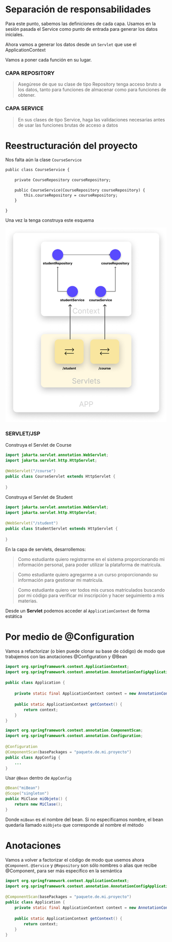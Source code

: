 # Separación de responsabilidades

Para este punto, sabemos las definiciones de cada capa. Usamos en la sesión pasada el Service como punto de entrada para generar los datos iniciales.



Ahora vamos a generar los datos desde un `Servlet` que use el ApplicationContext

Vamos a poner cada función en su lugar.


### CAPA REPOSITORY
> Asegúrese de que su clase de tipo Repository tenga acceso bruto a los datos, tanto para funciones de almacenar como para funciones de obtener.

### CAPA SERVICE
> En sus clases de tipo Service, haga las validaciones necesarias antes de usar las funciones brutas de acceso a datos

# Reestructuración del proyecto

Nos falta aún la clase `CourseService`

```
public class CourseService {

    private CourseRepository courseRepository;

    public CourseService(CourseRepository courseRepository) {
        this.courseRepository = courseRepository;
    }

}
```
Una vez la tenga construya este esquema

<p align="center">
    <img src="https://raw.githubusercontent.com/Domiciano/Compunet2-251/refs/heads/main/Images/image10.png" width="512">
</p>


### SERVLET/JSP

Construya el Servlet de Course

```java
import jakarta.servlet.annotation.WebServlet;
import jakarta.servlet.http.HttpServlet;

@WebServlet("/course")
public class CourseServlet extends HttpServlet {
    
}
```

Construya el Servlet de Student

```java
import jakarta.servlet.annotation.WebServlet;
import jakarta.servlet.http.HttpServlet;

@WebServlet("/student")
public class StudentServlet extends HttpServlet {
    
}
```

En la capa de servlets, desarrollemos:

> Como estudiante quiero registrarme en el sistema proporcionando mi información personal, para poder utilizar la plataforma de matrícula.

> Como estudiante quiero agregarme a un curso proporcionando su información para gestionar mi matrícula.

> Como estudiante quiero ver todos mis cursos matriculados buscando por mi código para verificar mi inscripción y hacer seguimiento a mis materias.


Desde un **Servlet** podemos acceder al `ApplicationContext` de forma estática


# Por medio de @Configuration

Vamos a refactorizar (o bien puede clonar su base de código) de modo que trabajemos con las anotaciones @Configuration y @Bean

```java
import org.springframework.context.ApplicationContext;
import org.springframework.context.annotation.AnnotationConfigApplicationContext;

public class Application {

    private static final ApplicationContext context = new AnnotationConfigApplicationContext(AppConfig.class);

    public static ApplicationContext getContext() {
        return context;
    }
}
```

```java
import org.springframework.context.annotation.ComponentScan;
import org.springframework.context.annotation.Configuration;

@Configuration
@ComponentScan(basePackages = "paquete.de.mi.proyecto")
public class AppConfig {
    ...
}
```

Usar `@Bean` dentro de `AppConfig`

```java
@Bean("miBean")
@Scope("singleton") 
public MiClase miObjeto() {
    return new MiClase();
}
```
Donde `miBean` es el nombre del bean. Si no especificamos nombre, el bean quedaría llamado `miObjeto` que corresponde al nombre el método

# Anotaciones
Vamos a volver a factorizar el código de modo que usemos ahora `@Component`. `@Service` y `@Repository` son sólo nombres o alias que recibe @Component, para ser más específico en la semántica

```java
import org.springframework.context.ApplicationContext;
import org.springframework.context.annotation.AnnotationConfigApplicationContext;

@ComponentScan(basePackages = "paquete.de.mi.proyecto")
public class Application {
    private static final ApplicationContext context = new AnnotationConfigApplicationContext("org.example.app");

    public static ApplicationContext getContext() {
        return context;
    }
}
```

